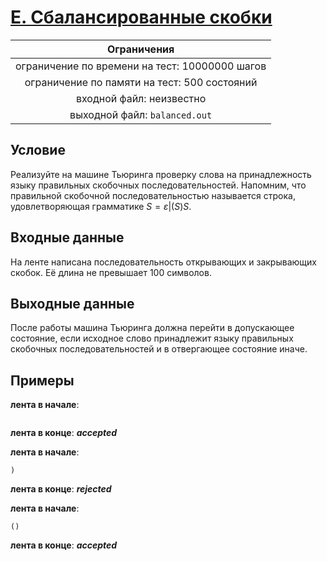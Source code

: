 # [E. Сбалансированные скобки](balanced.out)

| Ограничения                                    |
|:----------------------------------------------:|
| ограничение по времени на тест: 10000000 шагов |
| ограничение по памяти на тест: 500 состояний   |
| входной файл: неизвестно                       |
| выходной файл: `balanced.out`                  |

## Условие

Реализуйте на машине Тьюринга проверку слова на принадлежность языку правильных скобочных последовательностей. Напомним, что правильной скобочной последовательностью называется строка, удовлетворяющая грамматике $S = \varepsilon | (S)S$.

## Входные данные

На ленте написана последовательность открывающих и закрывающих скобок. Её длина не превышает 100 символов.

## Выходные данные

После работы машина Тьюринга должна перейти в допускающее состояние, если исходное слово принадлежит языку правильных скобочных последовательностей и в отвергающее состояние иначе.

## Примеры

**лента в начале**:

```text

```

**лента в конце**: ***accepted***

**лента в начале**:

```text
)
```

**лента в конце**: ***rejected***

**лента в начале**:

```text
()
```

**лента в конце**: ***accepted***
